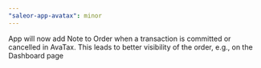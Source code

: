 ```yaml
---
"saleor-app-avatax": minor
---
```


App will now add Note to Order when a transaction is committed or cancelled in AvaTax. This leads to better visibility of the order, e.g., on the Dashboard page
